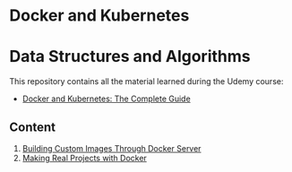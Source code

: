 # Docker and Kubernetes

# Data Structures and Algorithms

This repository contains all the material learned during the Udemy course:

- [Docker and Kubernetes: The Complete Guide](https://www.udemy.com/course/docker-and-kubernetes-the-complete-guide/)

## Content

1. [Building Custom Images Through Docker Server](./01-redis-image/)
2. [Making Real Projects with Docker](./02-simpleweb/)
